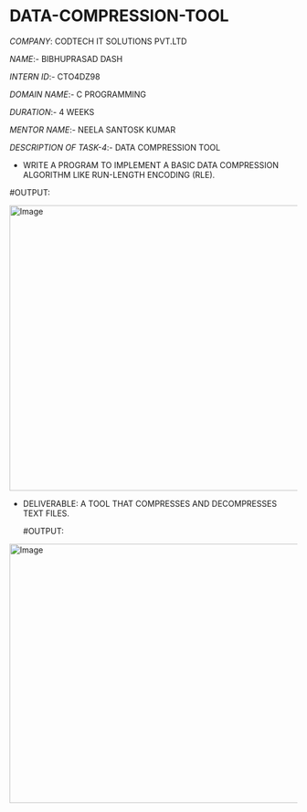 # DATA-COMPRESSION-TOOL
*COMPANY*: CODTECH IT SOLUTIONS PVT.LTD

*NAME*:- BIBHUPRASAD DASH

*INTERN ID*:- CTO4DZ98

*DOMAIN NAME*:- C PROGRAMMING

*DURATION*:- 4 WEEKS 

*MENTOR NAME*:- NEELA SANTOSK KUMAR

*DESCRIPTION OF TASK-4*:- DATA COMPRESSION TOOL
* WRITE A PROGRAM TO IMPLEMENT A BASIC DATA COMPRESSION ALGORITHM LIKE RUN-LENGTH ENCODING (RLE).

#OUTPUT:

<img width="1920" height="500" alt="Image" src="https://github.com/user-attachments/assets/014da864-5bda-43b4-97ea-afbdf7c03502" />

* DELIVERABLE: A TOOL THAT COMPRESSES AND DECOMPRESSES TEXT FILES.
  
  #OUTPUT:
  
<img width="1920" height="454" alt="Image" src="https://github.com/user-attachments/assets/b672fa60-ed35-46d1-a269-5f51bf176524" />
